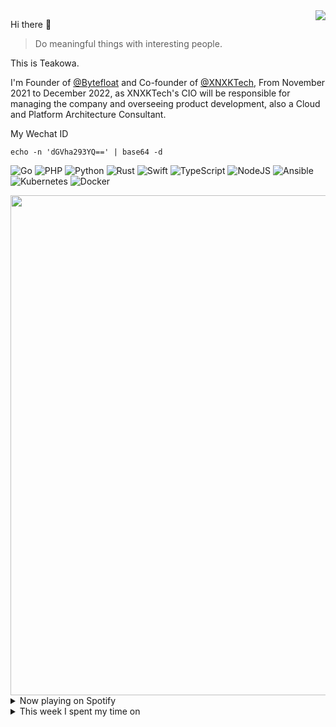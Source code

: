 <img align="right" src="https://github-readme-stats.vercel.app/api?username=teakowa&theme=swift&hide_border=false&include_all_commits=false&count_private=true" />


Hi there 👋

> Do meaningful things with interesting people.

This is Teakowa.

I'm Founder of [@Bytefloat](https://github.com/Bytefloat) and Co-founder of [@XNXKTech](https://github.com/XNXKTech), From November 2021 to December 2022, as XNXKTech's CIO will be responsible for managing the company and overseeing product development, also a Cloud and Platform Architecture Consultant.

My Wechat ID

```
echo -n 'dGVha293YQ==' | base64 -d
```


![Go](https://img.shields.io/badge/go-%2300ADD8.svg?style=for-the-badge&logo=go&logoColor=white) ![PHP](https://img.shields.io/badge/php-%23777BB4.svg?style=for-the-badge&logo=php&logoColor=white) ![Python](https://img.shields.io/badge/python-3670A0?style=for-the-badge&logo=python&logoColor=ffdd54) ![Rust](https://img.shields.io/badge/rust-%23000000.svg?style=for-the-badge&logo=rust&logoColor=white) ![Swift](https://img.shields.io/badge/swift-F54A2A?style=for-the-badge&logo=swift&logoColor=white) ![TypeScript](https://img.shields.io/badge/typescript-%23007ACC.svg?style=for-the-badge&logo=typescript&logoColor=white) ![NodeJS](https://img.shields.io/badge/node.js-6DA55F?style=for-the-badge&logo=node.js&logoColor=white) ![Ansible](https://img.shields.io/badge/ansible-%231A1918.svg?style=for-the-badge&logo=ansible&logoColor=white) ![Kubernetes](https://img.shields.io/badge/kubernetes-%23326ce5.svg?style=for-the-badge&logo=kubernetes&logoColor=white) ![Docker](https://img.shields.io/badge/docker-%230db7ed.svg?style=for-the-badge&logo=docker&logoColor=white)

<a href="https://github.com/ryo-ma/github-profile-trophy">
  <img width=800 src="https://github-profile-trophy.vercel.app/?username=teakowa&theme=flat&no-frame=true&no-bg=true&margin-w=4&column=8"/>
</a>

<details>
  <summary>Now playing on Spotify</summary>
  
[![spotify-github-profile](https://spotify-github-profile.vercel.app/api/view?uid=ordinary89&cover_image=true&theme=default&bar_color=1fec18&bar_color_cover=true)](https://github.com/kittinan/spotify-github-profile)
</details>

<details>
  <summary>This week I spent my time on</summary>

📊 **This week I spent my time on**
<!--START_SECTION:waka-->

```text
TypeScript   1 hr 47 mins    █████████▓░░░░░░░░░░░░░░░   39.32 %
YAML         1 hr            █████▓░░░░░░░░░░░░░░░░░░░   22.15 %
Markdown     49 mins         ████▓░░░░░░░░░░░░░░░░░░░░   18.26 %
JSON         29 mins         ██▓░░░░░░░░░░░░░░░░░░░░░░   10.68 %
Text         20 mins         ██░░░░░░░░░░░░░░░░░░░░░░░   07.67 %
JavaScript   5 mins          ▒░░░░░░░░░░░░░░░░░░░░░░░░   01.92 %
```

<!--END_SECTION:waka-->
</details>
